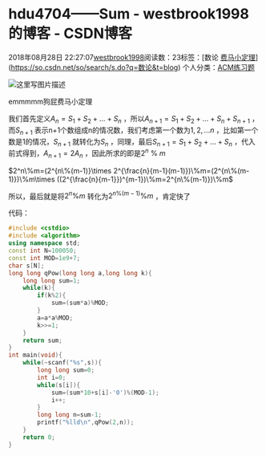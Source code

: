 # hdu4704——Sum - westbrook1998的博客 - CSDN博客





2018年08月28日 22:27:07[westbrook1998](https://me.csdn.net/westbrook1998)阅读数：23标签：[数论																[费马小定理](https://so.csdn.net/so/search/s.do?q=费马小定理&t=blog)](https://so.csdn.net/so/search/s.do?q=数论&t=blog)
个人分类：[ACM练习题](https://blog.csdn.net/westbrook1998/article/category/7652684)








> 
![这里写图片描述](https://odzkskevi.qnssl.com/2fb92eb08283067dc96500ff89a997ed?v=1535458066)


emmmmm狗屁费马小定理 

我们首先定义$A_n=S_1+S_2+...+S_n$ ，所以$A_{n+1}=S_1+S_2+...+S_n+S_{n+1}$ ，而$S_{n+1}$ 表示n+1个数组成n的情况数，我们考虑第一个数为$1,2,...n$ ，比如第一个数是1的情况，$S_{n+1}$ 就转化为$S_n$ ，同理，最后$S_{n+1}=S_1+S_2+...+S_n$ ，代入前式得到，$A_{n+1}=2A_n$ ，因此所求的即是$2^n$ % $m$

$2^n\%m=(2^{n\%(m-1)}\times 2^{\frac{n}{m-1}(m-1)})\%m=(2^{n\%(m-1)})\%m\times ((2^{\frac{n}{m-1}})^{m-1})\%m=2^{n\%(m-1)})\%m$

所以，最后就是将$2^n \% m$ 转化为$2^{n\%(m-1)} \%m$  ，肯定快了

代码：

```cpp
#include <cstdio>
#include <algorithm>
using namespace std;
const int N=100050;
const int MOD=1e9+7;
char s[N];
long long qPow(long long a,long long k){
    long long sum=1;
    while(k){
        if(k%2){
            sum=(sum*a)%MOD;
        }
        a=a*a%MOD;
        k>>=1;
    }
    return sum;
}
int main(void){
    while(~scanf("%s",s)){
        long long sum=0;
        int i=0;
        while(s[i]){
            sum=(sum*10+s[i]-'0')%(MOD-1);
            i++;
        }
        long long n=sum-1;
        printf("%lld\n",qPow(2,n));
    }
    return 0;
}
```




